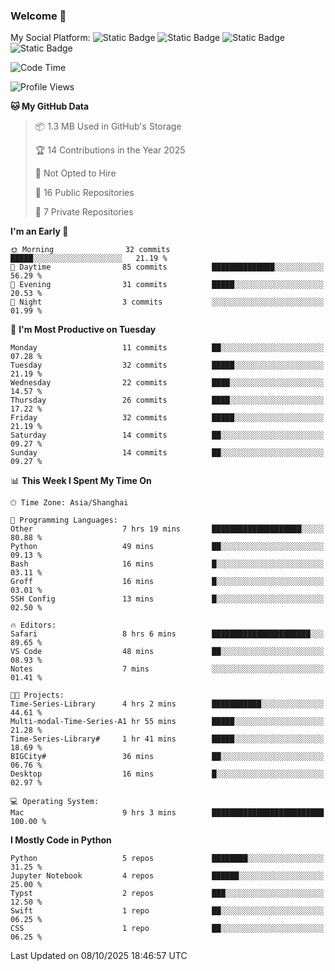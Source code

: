 ### Welcome 👋

<!--
**CheneyNine/CheneyNine** is a ✨ _special_ ✨ repository because its `README.md` (this file) appears on your GitHub profile.

Here are some ideas to get you started:

- 🔭 I’m currently working on ...
- 🌱 I’m currently learning ...
- 👯 I’m looking to collaborate on ...
- 🤔 I’m looking for help with ...
- 💬 Ask me about ...
- 📫 How to reach me: ...
- 😄 Pronouns: ...
- ⚡ Fun fact: ...
-->

My Social Platform:
![Static Badge](https://img.shields.io/badge/_-CheneyNine-black?style=flat&logo=Github&logoColor=white&cacheSeconds=https%3A%2F%2Fgithub.com%2FCheneyNine)
![Static Badge](https://img.shields.io/badge/_-cheneynine.top-purple?style=flat&logo=googlehome&logoColor=white&link=https%3A%2F%2Fwww.cheneynine.top)
![Static Badge](https://img.shields.io/badge/_-CQU__Cheney-green?style=flat&logo=wechat&logoColor=white&link=https%3A%2F%2Fwww.linkedin.com%2Fin%2Fyinan-chen-9b09202b9%2F)
![Static Badge](https://img.shields.io/badge/_-Cheney-blue?style=flat&logo=linkedin&logoColor=white&link=https%3A%2F%2Fwww.linkedin.com%2Fin%2Fyinan-chen-9b09202b9%2F)


<!--START_SECTION:waka-->
![Code Time](http://img.shields.io/badge/Code%20Time-405%20hrs%2050%20mins-blue)

![Profile Views](http://img.shields.io/badge/Profile%20Views-1-blue)

**🐱 My GitHub Data** 

> 📦 1.3 MB Used in GitHub's Storage 
 > 
> 🏆 14 Contributions in the Year 2025
 > 
> 🚫 Not Opted to Hire
 > 
> 📜 16 Public Repositories 
 > 
> 🔑 7 Private Repositories 
 > 
**I'm an Early 🐤** 

```text
🌞 Morning                32 commits          █████░░░░░░░░░░░░░░░░░░░░   21.19 % 
🌆 Daytime                85 commits          ██████████████░░░░░░░░░░░   56.29 % 
🌃 Evening                31 commits          █████░░░░░░░░░░░░░░░░░░░░   20.53 % 
🌙 Night                  3 commits           ░░░░░░░░░░░░░░░░░░░░░░░░░   01.99 % 
```
📅 **I'm Most Productive on Tuesday** 

```text
Monday                   11 commits          ██░░░░░░░░░░░░░░░░░░░░░░░   07.28 % 
Tuesday                  32 commits          █████░░░░░░░░░░░░░░░░░░░░   21.19 % 
Wednesday                22 commits          ████░░░░░░░░░░░░░░░░░░░░░   14.57 % 
Thursday                 26 commits          ████░░░░░░░░░░░░░░░░░░░░░   17.22 % 
Friday                   32 commits          █████░░░░░░░░░░░░░░░░░░░░   21.19 % 
Saturday                 14 commits          ██░░░░░░░░░░░░░░░░░░░░░░░   09.27 % 
Sunday                   14 commits          ██░░░░░░░░░░░░░░░░░░░░░░░   09.27 % 
```


📊 **This Week I Spent My Time On** 

```text
🕑︎ Time Zone: Asia/Shanghai

💬 Programming Languages: 
Other                    7 hrs 19 mins       ████████████████████░░░░░   80.88 % 
Python                   49 mins             ██░░░░░░░░░░░░░░░░░░░░░░░   09.13 % 
Bash                     16 mins             █░░░░░░░░░░░░░░░░░░░░░░░░   03.11 % 
Groff                    16 mins             █░░░░░░░░░░░░░░░░░░░░░░░░   03.01 % 
SSH Config               13 mins             █░░░░░░░░░░░░░░░░░░░░░░░░   02.50 % 

🔥 Editors: 
Safari                   8 hrs 6 mins        ██████████████████████░░░   89.65 % 
VS Code                  48 mins             ██░░░░░░░░░░░░░░░░░░░░░░░   08.93 % 
Notes                    7 mins              ░░░░░░░░░░░░░░░░░░░░░░░░░   01.41 % 

🐱‍💻 Projects: 
Time-Series-Library      4 hrs 2 mins        ███████████░░░░░░░░░░░░░░   44.61 % 
Multi-modal-Time-Series-A1 hr 55 mins        █████░░░░░░░░░░░░░░░░░░░░   21.28 % 
Time-Series-Library#     1 hr 41 mins        █████░░░░░░░░░░░░░░░░░░░░   18.69 % 
BIGCity#                 36 mins             ██░░░░░░░░░░░░░░░░░░░░░░░   06.76 % 
Desktop                  16 mins             █░░░░░░░░░░░░░░░░░░░░░░░░   02.97 % 

💻 Operating System: 
Mac                      9 hrs 3 mins        █████████████████████████   100.00 % 
```

**I Mostly Code in Python** 

```text
Python                   5 repos             ████████░░░░░░░░░░░░░░░░░   31.25 % 
Jupyter Notebook         4 repos             ██████░░░░░░░░░░░░░░░░░░░   25.00 % 
Typst                    2 repos             ███░░░░░░░░░░░░░░░░░░░░░░   12.50 % 
Swift                    1 repo              ██░░░░░░░░░░░░░░░░░░░░░░░   06.25 % 
CSS                      1 repo              ██░░░░░░░░░░░░░░░░░░░░░░░   06.25 % 
```




 Last Updated on 08/10/2025 18:46:57 UTC
<!--END_SECTION:waka-->


